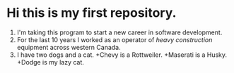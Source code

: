 # Hi this is my **first** repository.
1. I'm taking this program to start a new career in software development.
2. For the last 10 years I worked as an operator of _heavy construction_ equipment across western Canada.
3. I have two dogs and a cat.
+Chevy is a Rottweiler.
+Maserati is a Husky.
+Dodge is my lazy cat.
